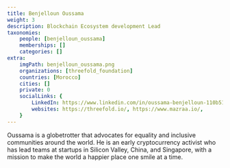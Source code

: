 ```yaml
---
title: Benjelloun Oussama
weight: 3
description: Blockchain Ecosystem development Lead
taxonomies:
    people: [benjelloun_oussama]
    memberships: []
    categories: []
extra:
    imgPath: benjelloun_oussama.png
    organizations: [threefold_foundation]
    countries: [Morocco]
    cities: []
    private: 0
    socialLinks: {
        LinkedIn: https://www.linkedin.com/in/oussama-benjelloun-110b51128/,
        websites: https://threefold.io/, https://www.mazraa.io/,
    }
---
```


Oussama is a globetrotter that advocates for equality and inclusive communities around the world. He is an early cryptocurrency activist who has lead teams at startups in Silicon Valley, China, and Singapore, with a mission to make the world a happier place one smile at a time.
